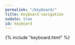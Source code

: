 ```yaml
---
permalink: "/keyboard/"
title: Keyboard navigation
nodate: true
id: keyboard
---
```


{% include "keyboard.html" %}
